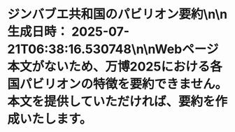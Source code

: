 # ジンバブエ共和国のパビリオン要約\n\n**生成日時：** 2025-07-21T06:38:16.530748\n\nWebページ本文がないため、万博2025における各国パビリオンの特徴を要約できません。  本文を提供していただければ、要約を作成いたします。